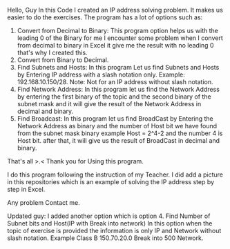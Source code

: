 Hello, Guy In this Code I created an IP address solving problem. It makes us easier to do the exercises. 
The program has a lot of options such as:
1. Convert from Decimal to Binary: This program option helps us with the leading 0 of the Binary
for me I encounter some problem when I convert from decimal to binary in Excel it give me the result with no leading 0 
that's why I created this.
2. Convert from Binary to Decimal.
3. Find Subnets and Hosts: In this program Let us find Subnets and Hosts by Entering IP address with a slash notation only.
Example: 192.168.10.150/28.
Note: Not for an IP address without slash notation.
4. Find Network Address: In this program let us find the Network Address by entering the first binary of the topic and the second binary of the subnet mask 
and it will give the result of the Network Address in decimal and binary.
5. Find Broadcast: In this program let us find BroadCast by Entering the Network Address as binary and the number of Host bit 
we have found from the subnet mask binary example Host = 2^4-2 and the number 4 is Host bit. after that, it will give us the result of BroadCast
in decimal and binary.

That's all >.< Thank you for Using this program.

I do this program following the instruction of my Teacher. I did add a picture in this repositories
which is an example of solving the IP address step by step in Excel.

Any problem Contact me.

Updated guy: I added another option which is option 4. Find Number of Subnet bits and Host(IP with Break into network) 
In this option when the topic of exercise is provided the information is only IP and Network without slash notation. 
Example Class B 150.70.20.0 Break into 500 Network.

